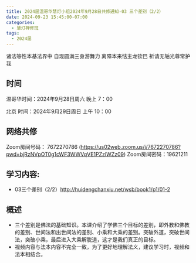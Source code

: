 ```yaml
---
title: 2024届温哥华慧灯小组2024年9月28日共修通知-03 三个差别（2/2）
date: 2024-09-23 15:45:00-07:00
categories:
  - 慧灯禅修班
tags:
  - 2024届
---
```

诸法等性本基法界中 自现圆满三身游舞力
离障本来怙主龙钦巴 祈请无垢光尊常护我

## 时间

温哥华时间：2024年9月28日周六 晚上 7：00

北京 时间：2024年9月29日周日 上午 10：00


## 网络共修
Zoom房间号码： 7672270786  (https://us02web.zoom.us/j/7672270786?pwd=bjRzNVpOT0g1cWF3WWVqVE1PZzlWZz09)
Zoom房间密码：19621211


## 学习内容:

- 03三个差别（2/2）http://huidengchanxiu.net/wsb/book1/p1/01-2

## 概述 
- 三个差别是佛法的基础知识。本课介绍了学佛三个目标的差别，即外教和佛教的差别、世间法和出世间法的差别、小乘和大乘的差别。突破外道，突破世间法，突破小乘，最后进入大乘解脱道，这才是我们真正的目标。
- 视频内容与法本内容不完全一致，为了更好地理解法义，建议学习时，视频和法本相结合。 
